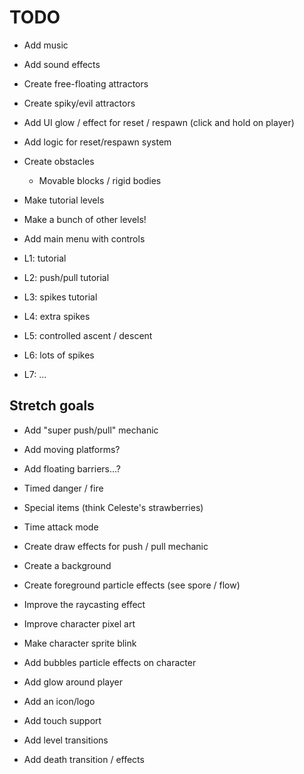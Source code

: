 # TODO

- Add music
- Add sound effects
- Create free-floating attractors
- Create spiky/evil attractors

- Add UI glow / effect for reset / respawn (click and hold on player)
- Add logic for reset/respawn system

- Create obstacles
  - Movable blocks / rigid bodies

- Make tutorial levels
- Make a bunch of other levels!
- Add main menu with controls

- L1: tutorial
- L2: push/pull tutorial
- L3: spikes tutorial
- L4: extra spikes
- L5: controlled ascent / descent
- L6: lots of spikes
- L7: ...

## Stretch goals

- Add "super push/pull" mechanic
- Add moving platforms?
- Add floating barriers...?
- Timed danger / fire
- Special items (think Celeste's strawberries)
- Time attack mode

- Create draw effects for push / pull mechanic
- Create a background
- Create foreground particle effects (see spore / flow)
- Improve the raycasting effect
- Improve character pixel art
- Make character sprite blink
- Add bubbles particle effects on character
- Add glow around player
- Add an icon/logo

- Add touch support

- Add level transitions
- Add death transition / effects

